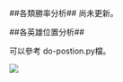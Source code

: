 ##各類勝率分析##
尚未更新。

##各英雄位置分析##

可以參考 do-postion.py檔。

![](https://raw.githubusercontent.com/kenson2998/LOL-TW-Rank-analysis/master/2.analysis/img/postion.png)